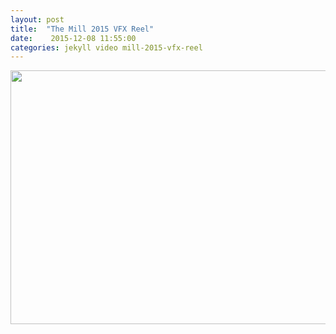 ```yaml
---
layout: post
title:  "The Mill 2015 VFX Reel"
date:    2015-12-08 11:55:00
categories: jekyll video mill-2015-vfx-reel
---
```


<div><a
href='https://vimeo.com/147743032'><img
src='/assets/Mill-2015-VFX-Reel.png' width="720" height="406"
class="img-thumbnail"/></a></div>
